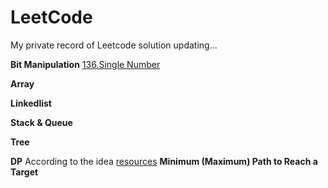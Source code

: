 # LeetCode
My private record of Leetcode solution
updating...

**Bit Manipulation**
[136.Single Number](https://github.com/Woodyiiiiiii/LeetCode/issues)

**Array**

**Linkedlist**

**Stack & Queue**

**Tree**

**DP**
According to the idea [resources](https://leetcode.com/discuss/general-discussion/458695/dynamic-programming-patterns#Minimum-(Maximum)-Path-to-Reach-a-Target)
**Minimum (Maximum) Path to Reach a Target**
